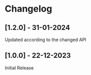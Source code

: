 # Changelog

## [1.2.0] - 31-01-2024

Updated according to the changed API

## [1.0.0] - 22-12-2023

Initial Release